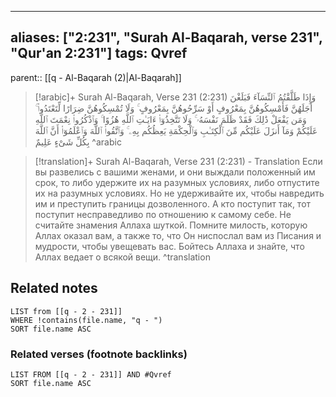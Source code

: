 
---
aliases: ["2:231", "Surah Al-Baqarah, verse 231", "Qur'an 2:231"]
tags: Qvref
---

parent:: [[q - Al-Baqarah (2)|Al-Baqarah]]

> [!arabic]+ Surah Al-Baqarah, Verse 231 (2:231)
> <span class="quran-arabic">وَإِذَا طَلَّقْتُمُ ٱلنِّسَآءَ فَبَلَغْنَ أَجَلَهُنَّ فَأَمْسِكُوهُنَّ بِمَعْرُوفٍ أَوْ سَرِّحُوهُنَّ بِمَعْرُوفٍ ۚ وَلَا تُمْسِكُوهُنَّ ضِرَارًا لِّتَعْتَدُوا۟ ۚ وَمَن يَفْعَلْ ذَٰلِكَ فَقَدْ ظَلَمَ نَفْسَهُۥ ۚ وَلَا تَتَّخِذُوٓا۟ ءَايَـٰتِ ٱللَّهِ هُزُوًا ۚ وَٱذْكُرُوا۟ نِعْمَتَ ٱللَّهِ عَلَيْكُمْ وَمَآ أَنزَلَ عَلَيْكُم مِّنَ ٱلْكِتَـٰبِ وَٱلْحِكْمَةِ يَعِظُكُم بِهِۦ ۚ وَٱتَّقُوا۟ ٱللَّهَ وَٱعْلَمُوٓا۟ أَنَّ ٱللَّهَ بِكُلِّ شَىْءٍ عَلِيمٌ</span>
^arabic

> [!translation]+ Surah Al-Baqarah, Verse 231 (2:231) - Translation
> Если вы развелись с вашими женами, и они выждали положенный им срок, то либо удержите их на разумных условиях, либо отпустите их на разумных условиях. Но не удерживайте их, чтобы навредить им и преступить границы дозволенного. А кто поступит так, тот поступит несправедливо по отношению к самому себе. Не считайте знамения Аллаха шуткой. Помните милость, которую Аллах оказал вам, а также то, что Он ниспослал вам из Писания и мудрости, чтобы увещевать вас. Бойтесь Аллаха и знайте, что Аллах ведает о всякой вещи.
^translation



## Related notes
```dataview
LIST from [[q - 2 - 231]]
WHERE !contains(file.name, "q - ")
SORT file.name ASC
```

### Related verses (footnote backlinks)
```dataview
LIST FROM [[q - 2 - 231]] AND #Qvref
SORT file.name ASC
```

